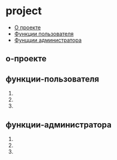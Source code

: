 # project

- [О проекте](#о-проекте)
- [Функции пользователя](#функции-пользователя)
- [Фунцции администратора](#функции-администратора)



## о-проекте




## функции-пользователя 

1.
2.
3.

## функции-администратора

1.
2.
3.
